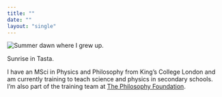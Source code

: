 ```yaml
---
title: ""
date: ""
layout: "single"
---
```


![Summer dawn where I grew up.](img/dawn-clear.jpeg)

Sunrise in Tasta.

I have an MSci in Physics and Philosophy from King’s College London and am currently training to teach science and physics in secondary schools. I’m also part of the training team at [The Philosophy Foundation](https://www.philosophy-foundation.org/training-team). 
